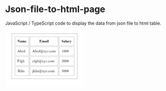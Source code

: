 # Json-file-to-html-page
JavaScript / TypeScript code to display the data from json file to html table.
<img src="https://github.com/wilfredbenny/Json-file-to-html-page-main-/blob/main/Assets/Output.png" width="50%">
